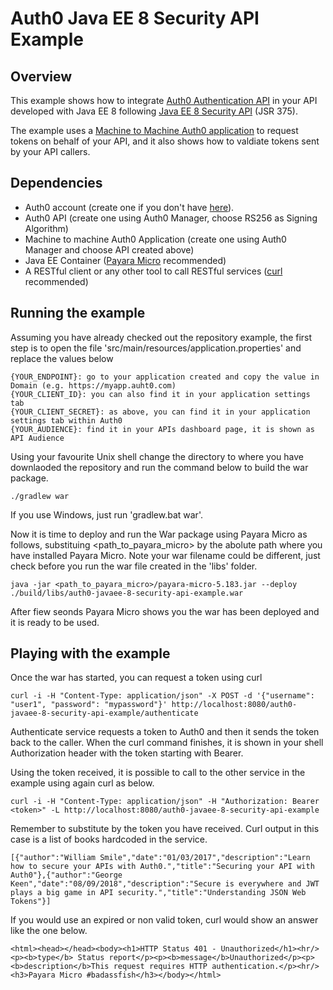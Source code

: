 # Auth0 Java EE 8 Security API Example

## Overview

This example shows how to integrate [Auth0 Authentication API](https://auth0.com/docs/api/authentication#introduction) in your API developed with Java EE 8 following [Java EE 8 Security API](https://javaee.github.io/security-spec/) (JSR 375).

The example uses a [Machine to Machine Auth0 application](https://auth0.com/docs/applications/machine-to-machine) to request tokens on behalf of your API, and it also shows how to valdiate tokens sent by your API callers. 

## Dependencies

- Auth0 account (create one if you don't have [here](https://auth0.com/)).
- Auth0 API (create one using Auth0 Manager, choose RS256 as Signing Algorithm)
- Machine to machine Auth0 Application (create one using Auth0 Manager and choose API created above)
- Java EE Container ([Payara Micro](https://www.payara.fish/payara_micro) recommended)
- A RESTful client or any other tool to call RESTful services ([curl](https://curl.haxx.se/) recommended)

## Running the example 

Assuming you have already checked out the repository example, the first step is to open the file 'src/main/resources/application.properties' and replace the values below

```
{YOUR_ENDPOINT}: go to your application created and copy the value in Domain (e.g. https://myapp.auht0.com)
{YOUR_CLIENT_ID}: you can also find it in your application settings tab
{YOUR_CLIENT_SECRET}: as above, you can find it in your application settings tab within Auth0
{YOUR_AUDIENCE}: find it in your APIs dashboard page, it is shown as API Audience
```

Using your favourite Unix shell change the directory to where you have downlaoded the repository and run the command below to build the war package.

```
./gradlew war
```

If you use Windows, just run 'gradlew.bat war'.

Now it is time to deploy and run the War package using Payara Micro as follows, substituing <path_to_payara_micro> by the abolute path where you have installed Payara Micro. Note your war filename could be different, just check before you run the war file created in the 'libs' folder.

```
java -jar <path_to_payara_micro>/payara-micro-5.183.jar --deploy ./build/libs/auth0-javaee-8-security-api-example.war 
```

After fiew seonds Payara Micro shows you the war has been deployed and it is ready to be used. 

## Playing with the example

Once the war has started, you can request a token using curl

```
curl -i -H "Content-Type: application/json" -X POST -d '{"username": "user1", "password": "mypassword"}' http://localhost:8080/auth0-javaee-8-security-api-example/authenticate
```

Authenticate service requests a token to Auth0 and then it sends the token back to the caller. When the curl command finishes, it is shown in your shell Authorization header with the token starting with Bearer.

Using the token received, it is possible to call to the other service in the example using again curl as below.

```
curl -i -H "Content-Type: application/json" -H "Authorization: Bearer <token>" -L http://localhost:8080/auth0-javaee-8-security-api-example
```

Remember to substitute <token> by the token you have received. Curl output in this case is a list of books hardcoded in the service.

```
[{"author":"William Smile","date":"01/03/2017","description":"Learn how to secure your APIs with Auth0.","title":"Securing your API with Auth0"},{"author":"George Keen","date":"08/09/2018","description":"Secure is everywhere and JWT plays a big game in API security.","title":"Understanding JSON Web Tokens"}]
```

If you would use an expired or non valid token, curl would show an answer like the one below.

```
<html><head></head><body><h1>HTTP Status 401 - Unauthorized</h1><hr/><p><b>type</b> Status report</p><p><b>message</b>Unauthorized</p><p><b>description</b>This request requires HTTP authentication.</p><hr/><h3>Payara Micro #badassfish</h3></body></html>
```




